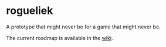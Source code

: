 rogueliek
=========
A prototype that might never be for a game that might never be.

The current roadmap is available in the [wiki](https://github.com/tversteeg/rogueliek/wiki).

